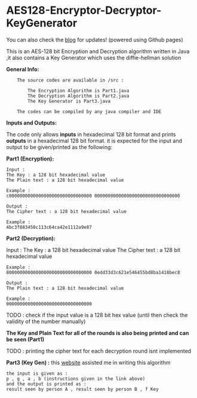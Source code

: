 # AES128-Encryptor-Decryptor-KeyGenerator

You can also check the [blog](https://alimoghimii.github.io/AES128-Encryptor-Decryptor-KeyGenerator/) for updates! (powered using Github pages)

This is an AES-128 bit Encryption and Decryption algorithm written in Java ,it also contains a Key Generator which uses the diffie-hellman solution

**General Info:**

        The source codes are available in /src :

            The Encryption Algorithm is Part1.java
            The Decryption Algorithm is Part2.java
            The Key Generator is Part3.java

        The codes can be compiled by any java compiler and IDE

**Inputs and Outputs:**

The code only allows **inputs** in hexadecimal 128 bit format and prints **outputs** in a hexadecimal 128 bit format.
it is expected for the input and output to be given/printed as the following:

**Part1 (Encryption):**

    Input :
    The Key : a 128 bit hexadecimal value
    The Plain text : a 128 bit hexadecimal value
    
    Example :
    c0000000000000000000000000000000 00000000000000000000000000000000
    
    Output :
    The Cipher text : a 128 bit hexadecimal value
    
    Example :
    4bc3f883450c113c64ca42e1112a9e87
    
**Part2 (Decryption):**

Input :
    The Key : a 128 bit hexadecimal value
    The Cipher text : a 128 bit hexadecimal value
    
    Example :
    80000000000000000000000000000000 0edd33d3c621e546455bd8ba1418bec8
    
    Output :
    The Plain text : a 128 bit hexadecimal value
    
    Example :
    00000000000000000000000000000000

TODO : check if the input value is a 128 bit hex value (until then check the validity of the number manually)

**The Key and Plain Text for all of the rounds is also being printed and can be seen (Part1)**

TODO : printing the cipher text for each decryption round isnt implemented

**Part3 (Key Gen) :**
this [website](https://www.irongeek.com/diffie-hellman.php) assisted me in writing this algorithm 

    the input is given as :
    p , g , a , b (instructions given in the link above)
    and the output is printed as :
    result seen by person A , result seen by person B , f Key
